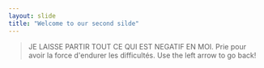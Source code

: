 ```yaml
---
layout: slide
title: "Welcome to our second silde"
---
```

> JE LAISSE PARTIR TOUT CE QUI EST NEGATIF EN MOI.
> Prie pour avoir la force d'endurer les difficultés.
Use the left arrow to go back! 